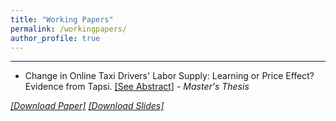 ```yaml
---
title: "Working Papers"
permalink: /workingpapers/
author_profile: true
---
```


---

- Change in Online Taxi Drivers' Labor Supply: Learning or Price Effect? Evidence from Tapsi. [[See Abstract]](https://peymanshahidi.github.io/workingpapers/tapsilearning) - <i> Master's Thesis <i/> <br>

[[Download Paper]](https://www.dropbox.com/s/j35pgr4ppfpy784/Peyman%20Shahidi%20-%20Proposal%202nd%20Draft.pdf?dl=0)
[[Download Slides]](https://www.dropbox.com/s/2btm18pmsp6ieqx/Proposal%20Presentation.pdf?dl=0)
